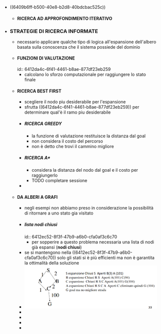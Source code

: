 - ((6409b6ff-b500-40e8-b2d8-40bdcbac525c))
	- #### RICERCA AD APPROFONDIMENTO ITERATIVO
- ### STRATEGIE DI RICERCA INFORMATE
	- necessario applicare qualche tipo di logica all'espansione dell'albero basata sulla conoscenza che il sistema possiede del dominio
	- #### FUNZIONI DI VALUTAZIONE
	  id:: 6412da4c-6f41-4461-b8ae-877df23eb259
		- calcolano lo sforzo computazionale per raggiungere lo stato finale
	- #### RICERCA BEST FIRST
		- scegliere il nodo piu desiderabile per l'espansione
		- sfrutta ((6412da4c-6f41-4461-b8ae-877df23eb259)) per determinare qual'è il ramo piu desiderabile
		- ##### RICERCA GREEDY
			- la funzione di valutazione restituisce la distanza dal goal
			- non considera il costo del percorso
			- non è detto che trovi il cammino migliore
		- ##### RICERCA A*
			- considera la distanza del nodo dal goal e il costo per raggiungerlo
			- TODO completare sessione
		-
	- #### DA ALBERI A GRAFI
		- negli esempi non abbiamo preso in considerazione la possibilità di ritornare a uno stato gia visitato
		- ##### lista nodi chiusi
		  id:: 6412ec52-8f3f-47b9-a6b0-cfa0af3c6c70
			- per sopperire a questo problema necessaria una lista di nodi già espansi (**nodi chiusi**)
		- se si mantengono nella ((6412ec52-8f3f-47b9-a6b0-cfa0af3c6c70)) solo gli stati si è più efficienti ma non è garantita la ottimalità della soluzione
		- ![image.png](../assets/image_1678962162203_0.png)
		-
		-
		-
		-